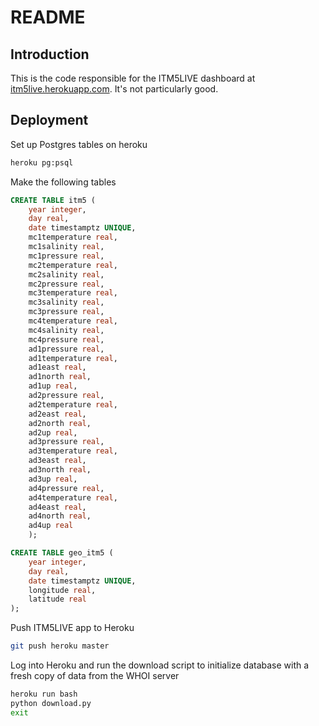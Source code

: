 # README

## Introduction

This is the code responsible for the ITM5LIVE dashboard at [itm5live.herokuapp.com](itm5live.herokuapp.com). It's not particularly good.

## Deployment

Set up Postgres tables on heroku

```bash
heroku pg:psql
```

Make the following tables

```sql
CREATE TABLE itm5 (
    year integer,
    day real,
    date timestamptz UNIQUE,
    mc1temperature real,
    mc1salinity real,
    mc1pressure real,
    mc2temperature real,
    mc2salinity real,
    mc2pressure real,
    mc3temperature real,
    mc3salinity real,
    mc3pressure real,
    mc4temperature real,
    mc4salinity real,
    mc4pressure real,
    ad1pressure real,
    ad1temperature real,
    ad1east real,
    ad1north real,
    ad1up real,
    ad2pressure real,
    ad2temperature real,
    ad2east real,
    ad2north real,
    ad2up real,
    ad3pressure real,
    ad3temperature real,
    ad3east real,
    ad3north real,
    ad3up real,
    ad4pressure real,
    ad4temperature real,
    ad4east real,
    ad4north real,
    ad4up real
    );

CREATE TABLE geo_itm5 (
    year integer,
    day real,
    date timestamptz UNIQUE,
    longitude real,
    latitude real
);
```

Push ITM5LIVE app to Heroku

```bash
git push heroku master
```

Log into Heroku and run the download script to initialize database with a fresh copy of data from the WHOI server

```bash
heroku run bash
python download.py
exit
```
